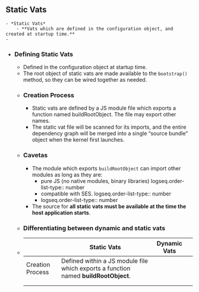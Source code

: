 ## Static Vats
	- *Static Vats*
		- **Vats which are defined in the configuration object, and created at startup time.**
	-
- ### Defining Static Vats
	- Defined in the configuration object at startup time.
	- The root object of static vats are made available to the `bootstrap()` method, so they can be wired together as needed.
	- ### Creation Process
		- Static vats are defined by a JS module file which exports a function named buildRootObject. The file may export other names.
		- The static vat file will be scanned for its imports, and the entire dependency graph will be merged into a single “source bundle” object when the kernel first launches.
	- ### Cavetas
		- The module which exports `buildRootObject` can import other modules as long as they are:
			- pure JS (no native modules, binary libraries)
			  logseq.order-list-type:: number
			- compatible with SES.
			  logseq.order-list-type:: number
			- logseq.order-list-type:: number
		- The source for **all static vats must be available at the time the host application starts**.
	- ### Differentiating between dynamic and static vats
	- ||Static Vats|Dynamic Vats||
	  |--|--|--|--|
	  |Creation Process|Defined within a JS module file which exports a function named **buildRootObject**.|||
	  |||||
	  |||||